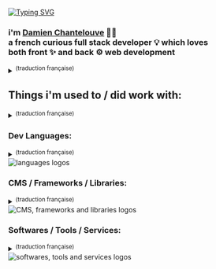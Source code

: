 [![Typing SVG](https://readme-typing-svg.demolab.com?font=Fira+Code&weight=600&size=22&duration=4000&pause=1000&center=true&repeat=false&width=435&lines=Hello+there+%F0%9F%91%8B)](https://git.io/typing-svg)

### i'm [Damien Chantelouve](https://dam.cht.lv/) 👨‍💻 <br> a french curious full stack developer 💡 which loves <br> both front ✨ and back ⚙ web development
<details>
  <summary><sup>(traduction française)</sup></summary>
  
  Salut, je suis **[Damien Chantelouve 👨‍💻](https://dam.cht.lv/)**, <br> un développeur français curieux & polyvalent 💡 qui apprécie autant <br> la partie visuel ✨ que la partie fonctionnalité ⚙ du développement web</sup><br>
</details>

## Things i'm used to / did work with:
<details>
  <summary><sup>(traduction française)</sup></summary>
Choses dont j'ai l'habitude / ai déjà travaillé avec :
</details>

<h3> <strong> Dev Languages: </strong></h3>
<details>
  <summary><sup>(traduction française)</sup></summary>
Langages de programmation
</details>
<img src="https://skillicons.dev/icons?i=html,css,tailwind,js,php,mysql,bash" alt="languages logos" /> 

<h3> <strong> CMS / Frameworks / Libraries: </strong></h3>
<details>
  <summary><sup>(traduction française)</sup></summary>
Outils de gestion de contenus / Frameworks / Librairies
</details>
<img src="https://skillicons.dev/icons?i=wordpress,tailwind,react,threejs,vite" alt="CMS, frameworks and libraries logos" />

<h3> <strong> Softwares / Tools / Services: </strong></h3>
<details>
  <summary><sup>(traduction française)</sup></summary>
Logiciels / Outils / Services en ligne
</details>
<img src="https://skillicons.dev/icons?i=vscode,docker,postman,blender,figma,ps,ai,cloudflare,github,githubactions,gitlab,aws,gcp" alt="softwares, tools and services logos" />

